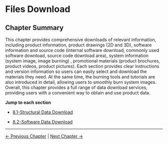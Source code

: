 # Files Download

## Chapter Summary

This chapter provides comprehensive downloads of relevant information, including product information, product drawings (2D and 3D), software information and source code (internal software download, commonly used software download, source code download area), system information (system image, image burning) , promotional materials (product brochures, product videos, product pictures). Each section provides clear instructions and version information so users can easily select and download the materials they need. At the same time, the burning tools and tutorials are also introduced in detail, allowing users to smoothly burn system images. Overall, this chapter provides a full range of data download services, providing users with a convenient way to obtain and use product data.

**Jump to each section**

- [8.1-Structural Data Download](8.1-StructuralDataDownload.md)

- [8.2-Software Data Download](8.2-SoftwareDataDownload.md)

---
[← Previous Chapter](../7-ExamplesRobotsUsing/280jn.md) | [Next Chapter →](../9-AboutUs/README.md)
